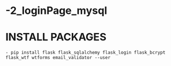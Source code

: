 # -2_loginPage_mysql

# INSTALL PACKAGES
    - pip install flask flask_sqlalchemy flask_login flask_bcrypt flask_wtf wtforms email_validator --user
    